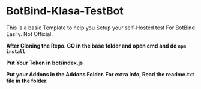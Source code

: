 # BotBind-Klasa-TestBot
This is a basic Template to help you Setup your self-Hosted test For BotBind Easily. Not Official.

**After Cloning the Repo. GO in the base folder and open cmd and do `npm install`**

**Put Your Token in bot/index.js**

**Put your Addons in the Addons Folder. For extra Info, Read the readme.txt file in the folder.**
